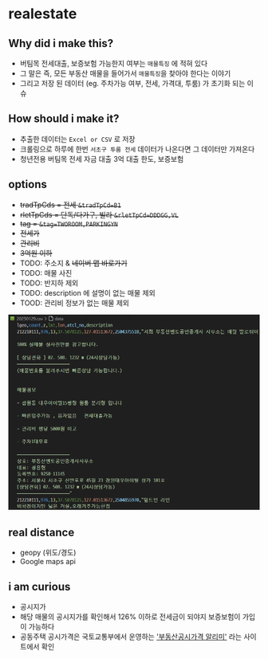# realestate

## Why did i make this? 

- 버팀목 전세대출, 보증보험 가능한지 여부는 `매물특징` 에 적혀 있다
- 그 말은 즉, 모든 부동산 매물을 들어가서 `매물특징`을 찾아야 한다는 이야기
- 그리고 저장 된 데이터 (eg. 주차가능 여부, 전세, 가격대, 투룸) 가 초기화 되는 이슈

## How should i make it?

- 추출한 데이터는 `Excel or CSV` 로 저장
- 크롤링으로 하루에 한번 `서초구 투룸 전세` 데이터가 나온다면 그 데이터만 가져온다
- 청년전용 버팀목 전세 자금 대출 3억 대출 한도, 보증보험

## options

- ~~tradTpCds = 전세 `&tradTpCd=B1`~~
- ~~rletTpCds = 단독/다가구, 빌라 `&rletTpCd=DDDGG,VL`~~
- ~~tag = `&tag=TWOROOM,PARKINGYN`~~
- ~~전세가~~
- ~~관리비~~
- ~~3억원 이하~~
- TODO: 주소지 & ~~네이버 맵 바로가기~~
- TODO: 매물 사진
- TODO: 반지하 제외
- TODO: description 에 설명이 없는 매물 제외
- TOOD: 관리비 정보가 없는 매물 제외

![alt text](image.png)

## real distance

- geopy (위도/경도)
- Google maps api

## i am curious

- 공시지가
- 해당 매물의 공시지가를 확인해서 126% 이하로 전세금이 되야지 보증보험이 가입이 가능하다
- 공동주택 공시가격은 국토교통부에서 운영하는 ['부동산공시가격 알리미'](https://marketer-jinny.tistory.com/entry/%EC%B2%AD%EB%85%84-%ED%97%88%EA%B7%B8-%EB%B2%84%ED%8C%80%EB%AA%A9-%EC%A0%84%EC%84%B8%EC%9E%90%EA%B8%88%EB%8C%80%EC%B6%9C-%EB%B3%B4%EC%A6%9D%EB%B3%B4%ED%97%98-%EA%B3%B5%EC%8B%9C%EC%A7%80%EA%B0%80126-%ED%99%95%EC%9D%B8-%ED%95%84%EC%88%98-I-%EC%A0%84%EC%84%B8%EC%82%AC%EA%B8%B0-%EC%98%88%EB%B0%A9) 라는 사이트에서 확인
